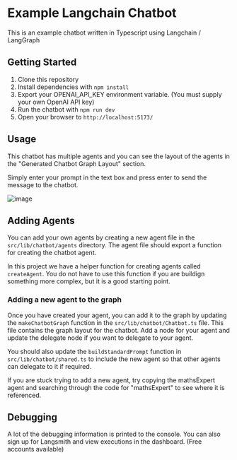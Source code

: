 # Example Langchain Chatbot

This is an example chatbot written in Typescript using Langchain / LangGraph

## Getting Started

1. Clone this repository
2. Install dependencies with `npm install`
3. Export your OPENAI_API_KEY environment variable. (You must supply your own OpenAI API key)
4. Run the chatbot with `npm run dev`
5. Open your browser to `http://localhost:5173/`

## Usage

This chatbot has multiple agents and you can see the layout of the agents in the "Generated Chatbot Graph Layout" section.

Simply enter your prompt in the text box and press enter to send the message to the chatbot.

![image](https://github.com/user-attachments/assets/8eb31554-c67f-47b6-8379-1dccd88167cf)

## Adding Agents

You can add your own agents by creating a new agent file in the `src/lib/chatbot/agents` directory. The agent file should export a function for creating the chatbot agent. 

In this project we have a helper function for creating agents called `createAgent`. You do not have to use this function if you are buildign something more complex, but it is a good starting point.

### Adding a new agent to the graph

Once you have created your agent, you can add it to the graph by updating the `makeChatbotGraph` function in the `src/lib/chatbot/Chatbot.ts` file. This file contains the graph layout for the chatbot.
Add a node for your agent and update the delegate node if you want to delegate to your agent.

You should also update the `buildStandardPrompt` function in `src/lib/chatbot/shared.ts` to include the new agent so that other agents can delegate to it if required.

If you are stuck trying to add a new agent, try copying the mathsExpert agent and searching through the code for "mathsExpert" to see where it is referenced.

## Debugging

A lot of the debugging information is printed to the console. You can also sign up for Langsmith and view executions in the dashboard. (Free accounts available)
